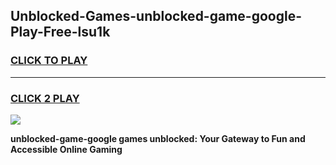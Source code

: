 
## Unblocked-Games-unblocked-game-google-Play-Free-lsu1k
<h3>
<a href="https://premium76.site?title=unblocked-game-google&ref=10A">CLICK TO PLAY</a></h3>
<hr>

<h3>
<a href="https://premium76.site?title=unblocked-game-google&ref=10A">CLICK 2 PLAY</a>
  
</h3>

<a href="https://premium76.site?title=unblocked-game-google&ref=10A"><img src="https://clearcache.store/games.png"></a>


**unblocked-game-google games unblocked: Your Gateway to Fun and Accessible Online Gaming**
